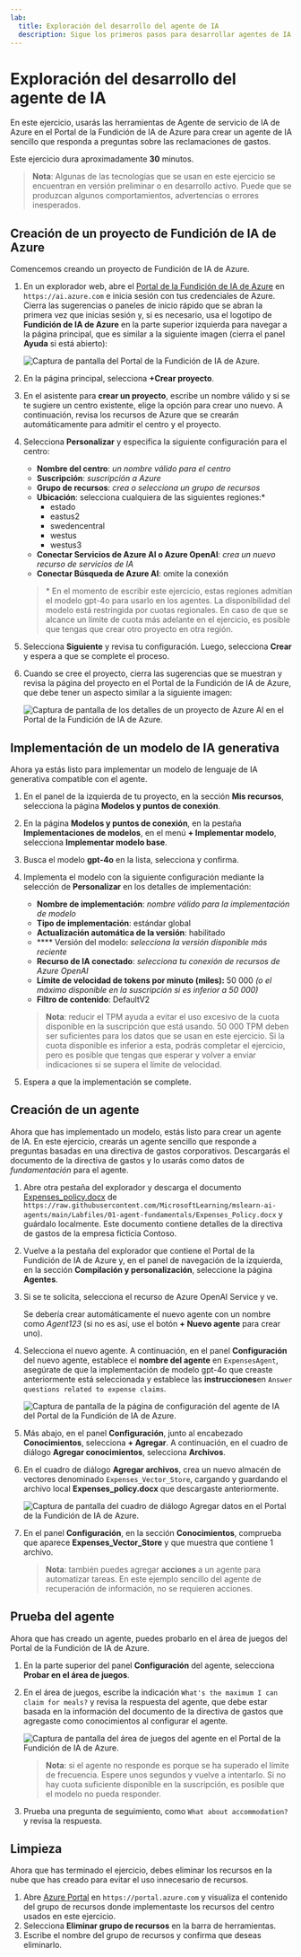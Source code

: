 ```yaml
---
lab:
  title: Exploración del desarrollo del agente de IA
  description: Sigue los primeros pasos para desarrollar agentes de IA mientras exploras las herramientas de Agente de servicio de IA de Azure en el Portal de la Fundición de IA de Azure.
---
```


# Exploración del desarrollo del agente de IA

En este ejercicio, usarás las herramientas de Agente de servicio de IA de Azure en el Portal de la Fundición de IA de Azure para crear un agente de IA sencillo que responda a preguntas sobre las reclamaciones de gastos.

Este ejercicio dura aproximadamente **30** minutos.

> **Nota**: Algunas de las tecnologías que se usan en este ejercicio se encuentran en versión preliminar o en desarrollo activo. Puede que se produzcan algunos comportamientos, advertencias o errores inesperados.

## Creación de un proyecto de Fundición de IA de Azure

Comencemos creando un proyecto de Fundición de IA de Azure.

1. En un explorador web, abre el [Portal de la Fundición de IA de Azure](https://ai.azure.com) en `https://ai.azure.com` e inicia sesión con tus credenciales de Azure. Cierra las sugerencias o paneles de inicio rápido que se abran la primera vez que inicias sesión y, si es necesario, usa el logotipo de **Fundición de IA de Azure** en la parte superior izquierda para navegar a la página principal, que es similar a la siguiente imagen (cierra el panel **Ayuda** si está abierto):

    ![Captura de pantalla del Portal de la Fundición de IA de Azure.](./Media/ai-foundry-home.png)

1. En la página principal, selecciona **+Crear proyecto**.
1. En el asistente para **crear un proyecto**, escribe un nombre válido y si se te sugiere un centro existente, elige la opción para crear uno nuevo. A continuación, revisa los recursos de Azure que se crearán automáticamente para admitir el centro y el proyecto.
1. Selecciona **Personalizar** y especifica la siguiente configuración para el centro:
    - **Nombre del centro**: *un nombre válido para el centro*
    - **Suscripción**: *suscripción a Azure*
    - **Grupo de recursos**: *crea o selecciona un grupo de recursos*
    - **Ubicación**: selecciona cualquiera de las siguientes regiones:\*
        - estado
        - eastus2
        - swedencentral
        - westus
        - westus3
    - **Conectar Servicios de Azure AI o Azure OpenAI**: *crea un nuevo recurso de servicios de IA*
    - **Conectar Búsqueda de Azure AI**: omite la conexión

    > \* En el momento de escribir este ejercicio, estas regiones admitían el modelo gpt-4o para usarlo en los agentes. La disponibilidad del modelo está restringida por cuotas regionales. En caso de que se alcance un límite de cuota más adelante en el ejercicio, es posible que tengas que crear otro proyecto en otra región.

1. Selecciona **Siguiente** y revisa tu configuración. Luego, selecciona **Crear** y espera a que se complete el proceso.
1. Cuando se cree el proyecto, cierra las sugerencias que se muestran y revisa la página del proyecto en el Portal de la Fundición de IA de Azure, que debe tener un aspecto similar a la siguiente imagen:

    ![Captura de pantalla de los detalles de un proyecto de Azure AI en el Portal de la Fundición de IA de Azure.](./Media/ai-foundry-project.png)

## Implementación de un modelo de IA generativa

Ahora ya estás listo para implementar un modelo de lenguaje de IA generativa compatible con el agente.

1. En el panel de la izquierda de tu proyecto, en la sección **Mis recursos**, selecciona la página **Modelos y puntos de conexión**.
1. En la página **Modelos y puntos de conexión**, en la pestaña **Implementaciones de modelos**, en el menú **+ Implementar modelo**, selecciona **Implementar modelo base**.
1. Busca el modelo **gpt-4o** en la lista, selecciona y confirma.
1. Implementa el modelo con la siguiente configuración mediante la selección de **Personalizar** en los detalles de implementación:
    - **Nombre de implementación**: *nombre válido para la implementación de modelo*
    - **Tipo de implementación**: estándar global
    - **Actualización automática de la versión**: habilitado
    - **** Versión del modelo: *selecciona la versión disponible más reciente*
    - **Recurso de IA conectado**: *selecciona tu conexión de recursos de Azure OpenAI*
    - **Límite de velocidad de tokens por minuto (miles):** 50 000 *(o el máximo disponible en la suscripción si es inferior a 50 000)*
    - **Filtro de contenido**: DefaultV2

    > **Nota**: reducir el TPM ayuda a evitar el uso excesivo de la cuota disponible en la suscripción que está usando. 50 000 TPM deben ser suficientes para los datos que se usan en este ejercicio. Si la cuota disponible es inferior a esta, podrás completar el ejercicio, pero es posible que tengas que esperar y volver a enviar indicaciones si se supera el límite de velocidad.

1. Espera a que la implementación se complete.

## Creación de un agente

Ahora que has implementado un modelo, estás listo para crear un agente de IA. En este ejercicio, crearás un agente sencillo que responde a preguntas basadas en una directiva de gastos corporativos. Descargarás el documento de la directiva de gastos y lo usarás como datos de *fundamentación* para el agente.

1. Abre otra pestaña del explorador y descarga el documento [Expenses_policy.docx](https://raw.githubusercontent.com/MicrosoftLearning/mslearn-ai-agents/main/Labfiles/01-agent-fundamentals/Expenses_Policy.docx) de `https://raw.githubusercontent.com/MicrosoftLearning/mslearn-ai-agents/main/Labfiles/01-agent-fundamentals/Expenses_Policy.docx` y guárdalo localmente. Este documento contiene detalles de la directiva de gastos de la empresa ficticia Contoso.
1. Vuelve a la pestaña del explorador que contiene el Portal de la Fundición de IA de Azure y, en el panel de navegación de la izquierda, en la sección **Compilación y personalización**, seleccione la página **Agentes**.
1. Si se te solicita, selecciona el recurso de Azure OpenAI Service y ve.

    Se debería crear automáticamente el nuevo agente con un nombre como *Agent123* (si no es así, use el botón **+ Nuevo agente** para crear uno).

1. Selecciona el nuevo agente. A continuación, en el panel **Configuración** del nuevo agente, establece el **nombre  del agente** en `ExpensesAgent`, asegúrate de que la implementación de modelo gpt-4o que creaste anteriormente está seleccionada y establece las **instrucciones**en `Answer questions related to expense claims`.

    ![Captura de pantalla de la página de configuración del agente de IA del Portal de la Fundición de IA de Azure.](./Media/ai-agent-setup.png)

1. Más abajo, en el panel **Configuración**, junto al encabezado **Conocimientos**, selecciona **+ Agregar**. A continuación, en el cuadro de diálogo **Agregar conocimientos**, selecciona **Archivos**.
1. En el cuadro de diálogo **Agregar archivos**, crea un nuevo almacén de vectores denominado `Expenses_Vector_Store`, cargando y guardando el archivo local **Expenses_policy.docx** que descargaste anteriormente.

    ![Captura de pantalla del cuadro de diálogo Agregar datos en el Portal de la Fundición de IA de Azure.](./Media/ai-agent-add-files.png)

1. En el panel **Configuración**, en la sección **Conocimientos**, comprueba que aparece **Expenses_Vector_Store** y que muestra que contiene 1 archivo.

    > **Nota**: también puedes agregar **acciones** a un agente para automatizar tareas. En este ejemplo sencillo del agente de recuperación de información, no se requieren acciones.

## Prueba del agente

Ahora que has creado un agente, puedes probarlo en el área de juegos del Portal de la Fundición de IA de Azure.

1. En la parte superior del panel **Configuración** del agente, selecciona **Probar en el área de juegos**.
1. En el área de juegos, escribe la indicación `What's the maximum I can claim for meals?` y revisa la respuesta del agente, que debe estar basada en la información del documento de la directiva de gastos que agregaste como conocimientos al configurar el agente.

    ![Captura de pantalla del área de juegos del agente en el Portal de la Fundición de IA de Azure.](./Media/ai-agent-playground.png)

    > **Nota**: si el agente no responde es porque se ha superado el límite de frecuencia. Espere unos segundos y vuelve a intentarlo. Si no hay cuota suficiente disponible en la suscripción, es posible que el modelo no pueda responder.

1. Prueba una pregunta de seguimiento, como `What about accommodation?` y revisa la respuesta.

## Limpieza

Ahora que has terminado el ejercicio, debes eliminar los recursos en la nube que has creado para evitar el uso innecesario de recursos.

1. Abre [Azure Portal](https://portal.azure.com) en `https://portal.azure.com` y visualiza el contenido del grupo de recursos donde implementaste los recursos del centro usados en este ejercicio.
1. Selecciona **Eliminar grupo de recursos** en la barra de herramientas.
1. Escribe el nombre del grupo de recursos y confirma que deseas eliminarlo.
